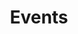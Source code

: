---
# Page Settings
title: Events
layout: events
permalink: "/events/"
published: false

# Hero Section
has-hero: true
hero:
    - tagline:
      header: Events
      subheader: 
---